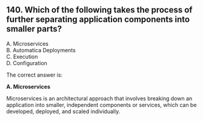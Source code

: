 ## 140. Which of the following takes the process of further separating application components into smaller parts?
A. Microservices  
B. Automatica Deployments  
C. Execution  
D. Configuration  

The correct answer is:

**A. Microservices**

Microservices is an architectural approach that involves breaking down an application into smaller, independent components or services, which can be developed, deployed, and scaled individually.
